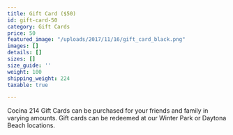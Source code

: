 ```yaml
---
title: Gift Card ($50)
id: gift-card-50
category: Gift Cards
price: 50
featured_image: "/uploads/2017/11/16/gift_card_black.png"
images: []
details: []
sizes: []
size_guide: ''
weight: 100
shipping_weight: 224
taxable: true

---
```

Cocina 214 Gift Cards can be purchased for your friends and family in varying amounts. Gift cards can be redeemed at our Winter Park or Daytona Beach locations.
